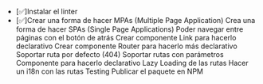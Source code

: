 - [✅]Instalar el linter
- [✅]Crear una forma de hacer MPAs (Multiple Page Application)
  Crea una forma de hacer SPAs (Single Page Applications)
  Poder navegar entre páginas con el botón de atrás
  Crear componente Link para hacerlo declarativo
  Crear componente Router para hacerlo más declarativo
  Soportar ruta por defecto (404)
  Soportar rutas con parámetros
  Componente para hacerlo declarativo
  Lazy Loading de las rutas
  Hacer un i18n con las rutas
  Testing
  Publicar el paquete en NPM

